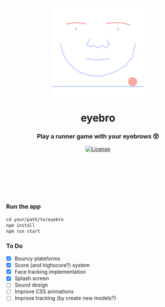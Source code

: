 <br>
<p align="center">
  <img src="static/assets/jump.gif" width="250" alt="eyebro">
</p>
<h1 align="center">eyebro</h1>
<h3 align="center">Play a runner game with your eyebrows 😲</h3>

<div align="center">
  <!-- License -->
  <a href="https://raw.githubusercontent.com/brocessing/bro-start/master/LICENSE">
    <img src="https://img.shields.io/badge/license-MIT-blue.svg?style=flat-square" alt="License" />
  </a>
</div>

<br><br>
<br><br>
<br><br>

### Run the app

```
cd your/path/to/eyebro
npm install
npm run start
```

### To Do
- [x] Bouncy plateforms
- [x] Score (and highscore?) system
- [x] Face tracking implementation
- [x] Splash screen
- [ ] Sound design
- [ ] Improve CSS animations
- [ ] Improve tracking (by create new models?)
